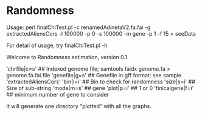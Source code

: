 # Randomness

Usage:
perl finalChiTest.pl -c renamedAdinetaV2.fa.fai -g extractedAliensCors -l 100000 -p 0 -s 100000 -m gene -p 1 -f 15 > seeData

For detail of usage, try finalChiTest.pl -h

Welcome to Randomness estimation, version 0.1

'chrfile|c=s'    	## Indexed genome file; samtools faidx genome.fa > genome.fa.fai file
'genefile|g=s' 	## Genefile in gff format; see sample 'extractedAliensCors'
'bin|l=i' 		## Bin to check for randomness
'size|s=i' 		## Size of sub-string
'mode|m=s' 		## gene
'plot|p=i' 		## 1 or 0
'finicalgene|f=i' 	## minimum number of gene to consider 

It will generate one directory "plotted" with all the graphs.
